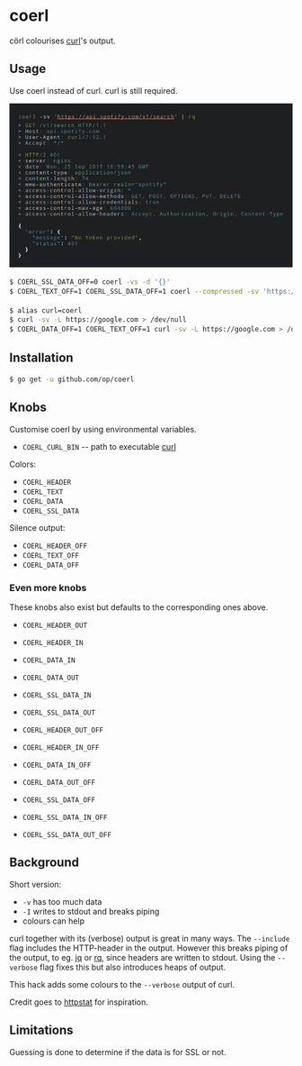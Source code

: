# coerl

cörl colourises [curl]'s output.

[curl]: https://curl.haxx.se

## Usage

Use coerl instead of curl. curl is still required.

[![Example](coerl.png)](coerl.png)

```sh
$ COERL_SSL_DATA_OFF=0 coerl -vs -d '{}'
$ COERL_TEXT_OFF=1 COERL_SSL_DATA_OFF=1 coerl --compressed -sv 'https://api.spotify.com/v1/search' | jq .

$ alias curl=coerl
$ curl -sv -L https://google.com > /dev/null
$ COERL_DATA_OFF=1 COERL_TEXT_OFF=1 curl -sv -L https://google.com > /dev/null
```

## Installation

```sh
$ go get -u github.com/op/coerl
```

## Knobs

Customise coerl by using environmental variables.

* `COERL_CURL_BIN` -- path to executable [curl]

Colors:

* `COERL_HEADER`
* `COERL_TEXT`
* `COERL_DATA`
* `COERL_SSL_DATA`

Silence output:

* `COERL_HEADER_OFF`
* `COERL_TEXT_OFF`
* `COERL_DATA_OFF`

### Even more knobs

These knobs also exist but defaults to the corresponding ones above.

* `COERL_HEADER_OUT`
* `COERL_HEADER_IN`
* `COERL_DATA_IN`
* `COERL_DATA_OUT`
* `COERL_SSL_DATA_IN`
* `COERL_SSL_DATA_OUT`

* `COERL_HEADER_OUT_OFF`
* `COERL_HEADER_IN_OFF`
* `COERL_DATA_IN_OFF`
* `COERL_DATA_OUT_OFF`
* `COERL_SSL_DATA_OFF`
* `COERL_SSL_DATA_IN_OFF`
* `COERL_SSL_DATA_OUT_OFF`

## Background

Short version:

* `-v` has too much data
* `-I` writes to stdout and breaks piping
* colours can help

curl together with its (verbose) output is great in many ways. The
`--include` flag includes the HTTP-header in the output. However this
breaks piping of the output, to eg. [jq] or [rq], since headers are
written to stdout. Using the `--verbose` flag fixes this but also
introduces heaps of output.

[jq]: https://stedolan.github.io/jq/
[rq]: https://github.com/dflemstr/rq

This hack adds some colours to the `--verbose` output of curl.

Credit goes to [httpstat] for inspiration.

[httpstat]: https://github.com/reorx/httpstat

## Limitations

Guessing is done to determine if the data is for SSL or not.
